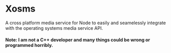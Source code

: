 # Xosms
A cross platform media service for Node to easily and seamelessly integrate with the operating systems media service API.

#### Note: I am not a C++ developer and many things could be wrong or programmed horribly.